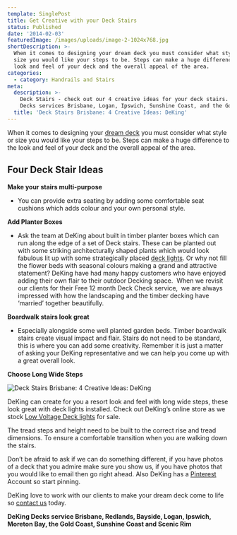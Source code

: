 ```yaml
---
template: SinglePost
title: Get Creative with your Deck Stairs
status: Published
date: '2014-02-03'
featuredImage: /images/uploads/image-2-1024x768.jpg
shortDescription: >-
  When it comes to designing your dream deck you must consider what style or
  size you would like your steps to be. Steps can make a huge difference to the
  look and feel of your deck and the overall appeal of the area.
categories:
  - category: Handrails and Stairs
meta:
  description: >-
    Deck Stairs - check out our 4 creative ideas for your deck stairs. DeKing
    Decks services Brisbane, Logan, Ipswich, Sunshine Coast, and the Gold Coast
  title: 'Deck Stairs Brisbane: 4 Creative Ideas: DeKing'
---
```

When it comes to designing your [dream deck](https://www.dekingdecks.com.au/) you must consider what style or size you would like your steps to be. Steps can make a huge difference to the look and feel of your deck and the overall appeal of the area.

## Four Deck Stair Ideas

**Make your stairs multi-purpose**

* You can provide extra seating by adding some comfortable seat cushions which adds colour and your own personal style.

**Add Planter Boxes**

* Ask the team at DeKing about built in timber planter boxes which can run along the edge of a set of Deck stairs. These can be planted out with some striking architecturally shaped plants which would look fabulous lit up with some strategically placed [deck lights](https://www.dekingdecks.com.au/product-category/patio-deck-lighting/). Or why not fill the flower beds with seasonal colours making a grand and attractive statement? DeKing have had many happy customers who have enjoyed adding their own flair to their outdoor Decking space.  When we revisit our clients for their Free 12 month Deck Check service,  we are always impressed with how the landscaping and the timber decking have ‘married’ together beautifully.

**Boardwalk stairs look great**

* Especially alongside some well planted garden beds. Timber boardwalk stairs create visual impact and flair. Stairs do not need to be standard, this is where you can add some creativity. Remember it is just a matter of asking your DeKing representative and we can help you come up with a great overall look.

**Choose Long Wide Steps**

![Deck Stairs Brisbane: 4 Creative Ideas: DeKing](/images/uploads/deking_052.jpg)

DeKing can create for you a resort look and feel with long wide steps, these look great with deck lights installed. Check out DeKing’s online store as we stock [Low Voltage Deck lights](https://www.dekingdecks.com.au/product-category/patio-deck-lighting/) for sale.

The tread steps and height need to be built to the correct rise and tread dimensions. To ensure a comfortable transition when you are walking down the stairs.

Don’t be afraid to ask if we can do something different, if you have photos of a deck that you admire make sure you show us, if you have photos that you would like to email then go right ahead. Also DeKing has a [Pinterest](https://www.pinterest.com.au/DekingDecks/) Account so start pinning.

DeKing love to work with our clients to make your dream deck come to life so [contact us](https://www.dekingdecks.com.au/contact/) today.

**DeKing Decks service Brisbane, Redlands, Bayside, Logan, Ipswich, Moreton Bay, the Gold Coast, Sunshine Coast and Scenic Rim**
